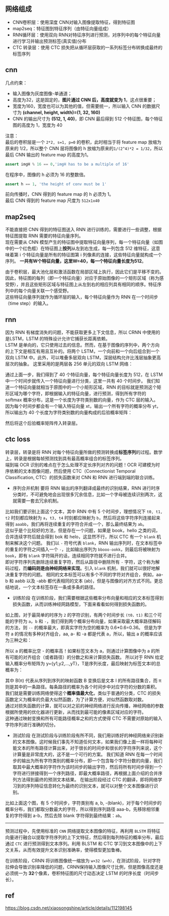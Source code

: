 ## 网络组成     
+ CNN卷积层：使用深度 CNN对输入图像提取特征，得到特征图
+ map2seq：特征图到特征序列（由特征向量组成）    
+ RNN循环层：使用双向 RNN对特征序列进行预测，对序列中的每个特征向量进行学习并输出预测标签(真实值)分布  
+ CTC 转录层：使用 CTC 损失把从循环层获取的一系列标签分布转换成最终的标签序列

## cnn   
几点约束：   
+ 输入图像为灰度图像-单通道；       
+ 高度为32，这是固定的，**图片通过 CNN 后，高度就变为 1**，这点很重要；       
+ 宽度为160，宽度也可以为其他的值，但需要统一，所以输入 CNN 的数据尺寸为 **(channel, height, width)=(1, 32, 160)**       
+ CNN 的输出尺寸为 **(512, 1, 40)**，即 CNN 最后得到 512 个特征图，每个特征图的高度为 1，宽度为 40    

注意：  
最后的卷积层是一个 `2*2, s=1, p=0` 的卷积，此时相当于将 feature map 放缩为原来的 1/2，所以整个 CNN 层将图像的 h 放缩为原来的`1/(2^4)*2 = 1/32`，所以最后 CNN 输出的 feature map 的高度为1。   
```py
assert imgH % 16 == 0,'imgH has to be a multiple of 16'
```   
在程序中，图像的 h 必须为 16 的整数倍。    

```py   
assert h == 1, 'the height of conv must be 1'  
```

前向传播时，CNN 得到的 feature map 的 h 必须为 1。       
最后 CNN 得到的 feature map 尺度为 `512x1x40`     

## map2seq   
不能直接把 CNN 得到的特征图送入 RNN 进行训练的，需要进行一些调整，根据特征图提取 RNN 需要的特征向量序列。    
现在需要从 CNN 模型产生的特征图中提取特征向量序列，每一个特征向量（如图中的一个红色框）在特征图上**按列**从左到右生成，每一列包含 512 维特征，这意味着第 i 个特征向量是所有的特征图第 i 列像素的连接，这些特征向量就构成一个序列。 **一共有W个特征向量，这里W=40，每一个特征向量长度为512**。       

由于卷积层，最大池化层和激活函数在局部区域上执行，因此它们是平移不变的。因此，特征图的每列（即一个特征向量）对应于原始图像的一个矩形区域（称为感受野），并且这些矩形区域与特征图上从左到右的相应列具有相同的顺序。特征序列中的每个向量关联一个感受野。    
这些特征向量序列就作为循环层的输入，每个特征向量作为 RNN 在一个时间步（time step）的输入。    

## rnn   
因为 RNN 有梯度消失的问题，不能获取更多上下文信息，所以 CRNN 中使用的是LSTM，LSTM 的特殊设计允许它捕获长距离依赖。   
LSTM 是单向的，它只使用过去的信息。然而，在基于图像的序列中，两个方向的上下文是相互有用且互补的。将两个 LSTM，一个向前和一个向后组合到一个双向 LSTM 中。此外，可以堆叠多层双向 LSTM，深层结构允许比浅层抽象更高层次的抽象。 
这里采用的是两层各 256 单元的双向 LSTM 网络：     

通过上面一步，我们得到了 40 个特征向量，每个特征向量长度为 512，在 LSTM 中一个时间步就传入一个特征向量进行分类，这里一共有 40 个时间步。 
我们知道一个特征向量就相当于原图中的一个小矩形区域，RNN 的目标就是预测这个矩形区域为哪个字符，即根据输入的特征向量，进行预测，得到所有字符的 softmax 概率分布，这是一个长度为字符类别数的向量，作为 CTC 层的输入。   
因为每个时间步都会有一个输入特征向量 xt，输出一个所有字符的概率分布 yt，所以输出为 40 个长度为字符类别数的向量构成的后验概率矩阵：        

然后将这个后验概率矩阵传入转录层。  

## ctc loss  
转录层，转录是将 RNN 对每个特征向量所做的预测转换成**标签序列**的过程。数学上，转录是根据每帧预测找到具有最高概率组合的标签序列。   
端到端 OCR 识别的难点在于怎么处理不定长序列对齐的问题！OCR 可建模为时序依赖的文本图像问题，然后使用 CTC（Connectionist Temporal Classification, CTC）的损失函数来对 CNN 和 RNN 进行端到端的联合训练。

+ 序列合并机制
要将 RNN 输出的序列翻译成最终的识别结果，RNN 进行时序分类时，不可避免地会出现很多冗余信息，比如一个字母被连续识别两次，这就需要一套去冗余机制。

比如我们要识别上面这个文本，其中 RNN 中有 5 个时间步，理想情况下 `t0, t1, t2` 时刻都应映射为 `a`，`t3, t4` 时刻都应映射为 `b`，然后将这些字符序列连接起来得到 `aaabb`，我们再将连续重复的字符合并成一个，那么最终结果为 `ab`。     
这似乎是个比较好的方法，但是存在一个问题，如果是 book，hello 之类的词，合并连续字符后就会得到 bok 和 helo，这显然不行，所以 CTC 有一个 `blank` 机制来解决这个问题。
我们以 `-` 符号代表 `blank`，RNN 输出序列时，在文本标签中的重复的字符之间插入一个 `-`，比如输出序列为 `bbooo-ookk`，则最后将被映射为 `book`，即有 `blank` 字符隔开的话，连续相同字符就不进行合并。    
即对字符序列先删除连续重复字符，然后从路径中删除所有 `-` 字符，这个称为解码过程，而**编码则是由神经网络来实现**。引入 `blank` 机制，我们就可以很好地解决重复字符的问题。
相同的文本标签可以有多个不同的字符对齐组合，例如，aa-b 和 aabb 以及 -abb 都代表相同的文本 (ab)，但是与图像的对齐方式不同。更总结地说，一个文本标签存在一条或多条的路径。

+ 训练阶段
在训练阶段，我们需要根据这些概率分布向量和相应的文本标签得到损失函数，从而训练神经网路模型，下面来看看如何得到损失函数的。

如上图，对于最简单的时序为 `2` 的字符识别，有两个时间步长 `(t0，t1)` 和三个可能的字符为 `a`，`b` 和 `-`，我们得到两个概率分布向量，如果采取最大概率路径解码的方法，则 `--` 的概率最大，即真实字符为空的概率为 0.6*0.6=0.36。
但是为字符 a 的情况有多种对齐组合，aa, a- 和 -a 都是代表 a，所以，输出 a 的概率应该为三种之和：     

所以 a 的概率比空 - 的概率高！如果标签文本为 a，则通过计算图像中为 a 的所有可能的对齐组合（或者路径）的分数之和来计算损失函数。
所以对于 RNN 给定输入概率分布矩阵为 y={y1,y2,…,yT}，T是序列长度，最后映射为标签文本l的总概率为：       

其中 B(π) 代表从序列到序列的映射函数 B 变换后是文本 l 的所有路径集合，而 π 则是其中的一条路径。每条路径的概率为各个时间步中对应字符的分数的乘积。     
我们就是需要训练网络使得这个**概率值最大化**，类似于普通的分类，CTC 的损失函数定义为概率的负最大似然函数，为了计算方便，对似然函数取对数。   
通过对损失函数的计算，就可以对之前的神经网络进行反向传播，神经网络的参数根据所使用的优化器进行更新，从而找到最可能的像素区域对应的字符。   
这种通过映射变换和所有可能路径概率之和的方式使得 CTC 不需要对原始的输入字符序列进行准确的切分。  

+ 测试阶段
在测试阶段与训练阶段有所不同，我们用训练好的神经网络来识别新的文本图像。这时候我们事先不知道任何文本，如果我们像上面一样将每种可能文本的所有路径计算出来，对于很长的时间步和很长的字符序列来说，这个计算量是非常庞大的，这不是一个可行的方案。
我们知道 RNN 在每一个时间步的输出为所有字符类别的概率分布，即一个包含每个字符分数的向量，我们取其中最大概率的字符作为该时间步的输出字符，然后将所有时间步得到一个字符进行拼接得到一个序列路径，即最大概率路径，再根据上面介绍的合并序列方法得到最终的预测文本结果。
在输出阶段经过 CTC 的翻译，即将网络学习到的序列特征信息转化为最终的识别文本，就可以对整个文本图像进行识别。

比如上面这个图，有 5 个时间步，字符类别有 a, b, -(blank)，对于每个时间步的概率分布，我们都取分数最大的字符，所以得到序列路径 aaa-b，先移除相邻重复的字符得到 a-b，然后去除 blank 字符得到最终结果：`ab`。

----------------------------    

预测过程中，先使用标准的 `CNN` 网络提取文本图像的特征，再利用 `BLSTM` 将特征向量进行融合以提取字符序列的上下文特征，然后得到每列特征的概率分布，最后通过 `CTC` 进行预测得到文本序列。利用 BLSTM 和 CTC 学习到文本图像中的上下文关系，从而有效提升文本识别准确率，使得模型更加鲁棒。    

在训练阶段，CRNN 将训练图像统一缩放为 `w×32（w×h）`，在测试阶段，针对字符拉伸会导致识别率降低的问题，CRNN保持输入图像尺寸比例，但是图像高度还是必须统一为 **32**个像素，卷积特征图的尺寸动态决定 LSTM 的时序长度（时间步长）。    




## ref    
https://blog.csdn.net/xiaosongshine/article/details/112198145    


